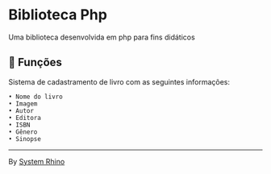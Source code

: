 # Biblioteca Php

Uma biblioteca desenvolvida em php para fins didáticos 

## 🚀 Funções 
Sistema de cadastramento de livro com as seguintes informações:
```
• Nome do livro
• Imagem
• Autor
• Editora
• ISBN
• Gênero
• Sinopse
```
---
By [System Rhino](https://gist.github.com/Systemrhino) 
